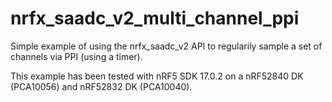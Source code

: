 # nrfx_saadc_v2_multi_channel_ppi

Simple example of using the nrfx_saadc_v2 API to regularily sample a set of channels via PPI (using a timer).

This example has been tested with nRF5 SDK 17.0.2 on a nRF52840 DK (PCA10056) and nRF52832 DK (PCA10040).
